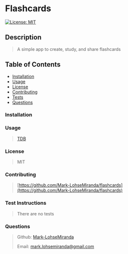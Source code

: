 

# Flashcards

[![License: MIT](https://img.shields.io/badge/License-MIT-yellow.svg)](https://opensource.org/licenses/MIT)

## Description

>
> A simple app to create, study, and share flashcards
>

## Table of Contents
* [Installation](#installation)
* [Usage](#usage)
* [License](#license)
* [Contributing](#contributing)
* [Tests](#tests)
* [Questions](#questions)

### Installation

>
> 
>

### Usage

>
> [TDB](TDB)
>

### License

>
> MIT
>

### Contributing

>
> [https://github.com/Mark-LohseMiranda/flashcards](https://github.com/Mark-LohseMiranda/flashcards)
>

### Test Instructions

>
> There are no tests
>

### Questions

>
>Github: [Mark-LohseMiranda](https://www.github.com/Mark-LohseMiranda)
>
>Email: [mark.lohsemiranda@gmail.com](mailto:mark.lohsemiranda@gmail.com)
>

